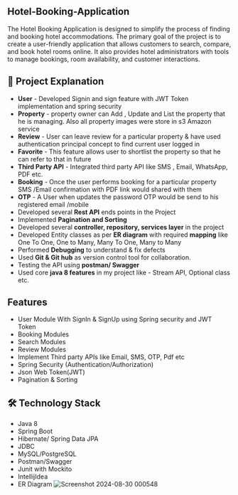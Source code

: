 ## Hotel-Booking-Application

The Hotel Booking Application is designed to simplify the process of finding and booking hotel accommodations. The primary goal of the project is to create a user-friendly application that allows customers to search, compare, and book hotel rooms online. It also provides hotel administrators with tools to manage bookings, room availability, and customer interactions.
## 🚀 Project Explanation


- **User** - Developed Signin and sign feature with JWT Token implementation and spring security
- **Property** - property owner can Add , Update and List the property that he is managing. Also all property images were store in s3 Amazon service
- **Review** - User can leave review for a particular property & have used authentication principal concept to find current user logged in 
- **Favorite** - This feature allows user to shortlist the property so that he can refer to that in future
- **Third Party API** - Integrated third party API like SMS , Email, WhatsApp, PDF etc.
- **Booking** - Once the user performs booking for a particular property SMS /Email confirmation with PDF link would shared with them
- **OTP** - A User when updates the password OTP would be send to his registered email /mobile
- Developed several **Rest API** ends points in the Project
- Implemented **Pagination and Sorting**
- Developed several **controller, repository, services layer** in the project
- Developed Entity classes as per **ER diagram** with required **mapping** like One To One, One to Many, Many To One, Many to Many
- Performed **Debugging** to understand & fix defects 
- Used **Git & Git hub** as version control tool for collaboration.
- Testing the API using **postman/ Swagger**
- Used core **java 8 features** in my project like - Stream API, Optional class etc.
## Features

- User Module With SignIn & SignUp using Spring security and JWT Token
- Booking Modules
- Search Modules
- Review Modules
- Implement Third party APIs like Email, SMS, OTP, Pdf etc
- Spring Security (Authentication/Authorization)
- Json Web Token(JWT)
- Pagination & Sorting



## 🛠 Technology Stack
- Java 8
- Spring Boot
- Hibernate/ Spring Data JPA
- JDBC
- MySQL/PostgreSQL
- Postman/Swagger
- Junit with Mockito
- IntellijIdea 
- ER Diagram ![Screenshot 2024-08-30 000548](https://github.com/user-attachments/assets/32aa50f4-93ea-4a96-804a-044ec2a04012)

